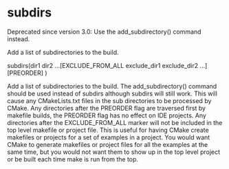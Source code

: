   

# subdirs  

Deprecated since version 3.0: Use the add_subdirectory() command instead.
  

Add a list of subdirectories to the build.  

subdirs(dir1 dir2 ...[EXCLUDE_FROM_ALL exclude_dir1 exclude_dir2 ...]
        [PREORDER] )

  

Add a list of subdirectories to the build.  The add_subdirectory()
command should be used instead of subdirs although subdirs will still
work.  This will cause any CMakeLists.txt files in the sub directories
to be processed by CMake.  Any directories after the PREORDER flag are
traversed first by makefile builds, the PREORDER flag has no effect on
IDE projects.  Any directories after the EXCLUDE_FROM_ALL marker will
not be included in the top level makefile or project file.  This is
useful for having CMake create makefiles or projects for a set of
examples in a project.  You would want CMake to generate makefiles or
project files for all the examples at the same time, but you would not
want them to show up in the top level project or be built each time
make is run from the top.  

